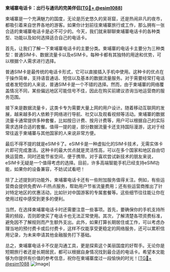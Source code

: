 **柬埔寨电话卡：出行与通讯的完美伴侣[[TG💪+ @esim1088](https://t.me/s/esim1088)]**

柬埔寨是一个充满魅力的国度，无论是历史悠久的吴哥窟，还是热闹非凡的夜市，都吸引着来自世界各地的游客。如果你计划前往柬埔寨旅行或工作，那么拥有一张合适的柬埔寨电话卡是必不可少的。今天，我们就来聊聊柬埔寨电话卡的各种类型、功能以及如何选择适合自己的电话卡。

首先，让我们了解一下柬埔寨电话卡的主要分类。柬埔寨的电话卡主要分为三种类型：普通SIM卡、数据流量卡以及eSIM卡。每种卡都有其独特的用途和优势，可以根据个人需求进行选择。

普通SIM卡是最传统的电话卡形式，它可以直接插入手机中使用。这种卡的优点在于操作简单，支持语音通话、短信以及基本的数据流量服务。对于需要经常打电话或者发短信的人来说，普通SIM卡是一个不错的选择。然而，由于柬埔寨的网络覆盖情况不同，某些偏远地区可能信号不佳，因此在购买前建议咨询当地运营商的服务范围。

接下来是数据流量卡，这类卡专为需要大量上网的用户设计。随着移动互联网的发展，越来越多的人依赖于网络进行导航、社交以及观看视频等活动。柬埔寨的数据流量卡通常提供多种套餐，比如按日计费、按月计费等，用户可以根据自己的实际需求选择合适的套餐。值得一提的是，部分数据流量卡还支持国际漫游，这对于经常往返于柬埔寨与其他国家的人来说非常方便。

最后不得不提的就是eSIM卡了。eSIM卡是一种虚拟化的SIM卡技术，无需实体卡片即可完成激活。这种卡的最大优点就是灵活性高，可以在多个国家和地区自由切换运营商，同时还能节省空间，便于携带。对于喜欢尝试新技术的朋友来说，eSIM卡无疑是一个值得考虑的选择。目前，许多高端智能手机已经支持eSIM功能，如果你的设备兼容，不妨试试看吧！

除了上述提到的功能外，柬埔寨电话卡还有一些附加服务值得关注。例如，有些运营商会提供免费Wi-Fi热点服务，帮助用户节省流量费用；还有些运营商推出了针对特定地区的优惠活动，比如针对中国游客的专属套餐等。这些细节往往能让你在使用过程中感受到更多的便利。

当然，在选择柬埔寨电话卡时还需要注意一些事项。首先，要确保你的手机支持所需的频段，否则即使买了电话卡也无法正常使用。其次，了解清楚各项资费标准，避免因不了解规则而产生额外支出。此外，如果打算长期居住或工作，可以考虑办理当地的预付费卡或后付费卡，这样不仅能享受更稳定的网络服务，还可以累积信用记录，为未来申请其他金融服务打下基础。

总之，柬埔寨电话卡不仅是沟通工具，更是探索这个美丽国度的好帮手。无论你是短期旅行者还是长期居民，都可以根据自身情况找到最合适的电话卡。希望本文能够为你提供有价值的参考信息，祝你在柬埔寨度过一段愉快的时光！[[TG💪+ @esim1088](https://t.me/s/esim1088) ![Image](https://i.postimg.cc/4NQfJmqS/Snipaste-2025-05-13-00-14-12.png)]